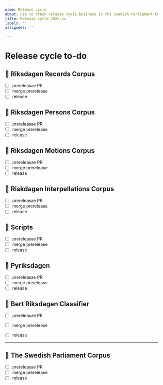 ```yaml
---
name: Release cycle
about: Use to track release cycle business in the Swedish Parliament Corpus
title: Release cycle 202x-xx
labels: ''
assignees: ''

---
```


# Release cycle to-do

## 🔳 Riksdagen Records Corpus

- [ ] prereleasae PR
- [ ] merge prerelease
- [ ] release

## 🔳 Riksdagen Persons Corpus

- [ ] prereleasae PR
- [ ] merge prerelease
- [ ] release

## 🔳 Riksdagen Motions Corpus

- [ ] prereleasae PR
- [ ] merge prerelease
- [ ] release

## 🔳 Riskdagen Interpellations Corpus

- [ ] prereleasae PR
- [ ] merge prerelease
- [ ] release

## 🔳 Scripts

- [ ] prereleasae PR
- [ ] merge prerelease
- [ ] release

## 🔳 Pyriksdagen

- [ ] prereleasae PR
- [ ] merge prerelease
- [ ] release

## 🔳 Bert Riksdagen Classifier

- [ ] prereleasae PR
- [ ] merge prerelease
- [ ] release


-------------------------------------------------------------------------------------

## 🔳 The Swedish Parliament Corpus

- [ ] prereleasae PR
- [ ] merge prerelease
- [ ] release
